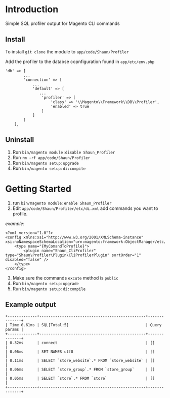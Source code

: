 # Introduction 
Simple SQL profiler output for Magento CLI commands

## Install
To install `git clone` the module to `app/code/Shaun/Profiler`

Add the profiler to the databse copnfiguration found in `app/etc/env.php`
```
'db' => [
        ...
        'connection' => [
            ...
            'default' => [
               ...
                'profiler' => [
                    'class' => '\\Magento\\Framework\\DB\\Profiler',
                    'enabled' => true
                ]
            ]
        ]
    ],
 ```

## Uninstall
1. Run `bin/magento module:disable Shaun_Profiler`
2. Run `rm -rf app/code/Shaun/Profiler`
3. Run `bin/magento setup:upgrade`
4. Run `bin/magento setup:di:compile`

# Getting Started
1. run `bin/magento module:enable Shaun_Profiler`
2. Edit `app/code/Shaun/Profiler/etc/di.xml` add commands you want to profile.

*example:*
```
<?xml version="1.0"?>
<config xmlns:xsi="http://www.w3.org/2001/XMLSchema-instance" xsi:noNamespaceSchemaLocation="urn:magento:framework:ObjectManager/etc/config.xsd">
    <type name="{MyComandToProfile}">
        <plugin name="Shaun_CliProfiler" type="Shaun\Profiler\Plugin\CliProfilerPlugin" sortOrder="1" disabled="false" />
    </type>
</config>
```

3. Make sure the commands `excute` method is `public`
4. Run `bin/magento setup:upgrade`
5. Run `bin/magento setup:di:compile`

## Example output
```
+-------------+-----------------------------------------------+--------------+
| Time 0.61ms | SQL[Total:5]                                  | Query params |
+-------------+-----------------------------------------------+--------------+
| 0.32ms      | connect                                       | []           |
| 0.06ms      | SET NAMES utf8                                | []           |
| 0.11ms      | SELECT `store_website`.* FROM `store_website` | []           |
| 0.06ms      | SELECT `store_group`.* FROM `store_group`     | []           |
| 0.05ms      | SELECT `store`.* FROM `store`                 | []           |
+-------------+-----------------------------------------------+--------------+
```

